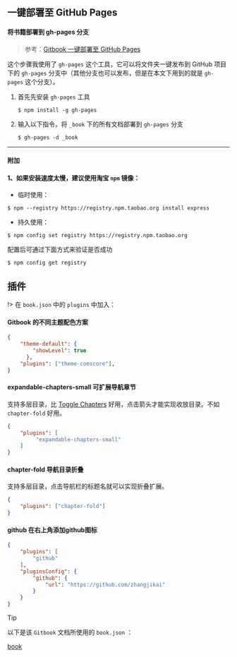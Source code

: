 ## 一键部署至 GitHub Pages

#### 将书籍部署到 gh-pages 分支

> 参考：[Gitbook 一键部署至 GitHub Pages](https://blog.csdn.net/simplehouse/article/details/78766513)

这个步骤我使用了 `gh-pages` 这个工具，它可以将文件夹一键发布到 GitHub 项目下的 `gh-pages` 分支中（其他分支也可以发布，但是在本文下用到的就是 `gh-pages` 这个分支）。

1. 首先先安装 `gh-pages` 工具

   ```shell
   $ npm install -g gh-pages
   ```

2. 输入以下指令，将 `_book` 下的所有文档部署到 `gh-pages` 分支

   ```shell
   $ gh-pages -d _book
   ```



---

#### 附加

#### 1、如果安装速度**太慢**，建议使用淘宝 `npm` 镜像：

- 临时使用：

```shell
$ npm --registry https://registry.npm.taobao.org install express
```

- 持久使用：

```shell
$ npm config set registry https://registry.npm.taobao.org
```

配置后可通过下面方式来验证是否成功

```shell
$ npm config get registry
```



## 插件

!> 在 `book.json` 中的 `plugins` 中加入：



#### Gitbook 的不同主题配色方案

```json
{
    "theme-default": {
        "showLevel": true
      },
	"plugins": ["theme-comscore"],
}
```

#### expandable-chapters-small 可扩展导航章节

支持多层目录，比 [Toggle Chapters](https://plugins.gitbook.com/plugin/toggle-chapters) 好用，点击箭头才能实现收放目录。不如 `chapter-fold` 好用。

```json
{
    "plugins": [
         "expandable-chapters-small"
    ]
}
```

#### chapter-fold 导航目录折叠

支持多层目录，点击导航栏的标题名就可以实现折叠扩展。

```json
{
    "plugins": ["chapter-fold"]
}
```

#### github 在右上角添加github图标

```json
{
    "plugins": [ 
        "github" 
    ],
    "pluginsConfig": {
        "github": {
            "url": "https://github.com/zhangjikai"
        }
    }
}
```


> [!TIP]
>
> 以下是该 `Gitbook` 文档所使用的 `book.json` ：

[book](../book.json ':include :type=code')



